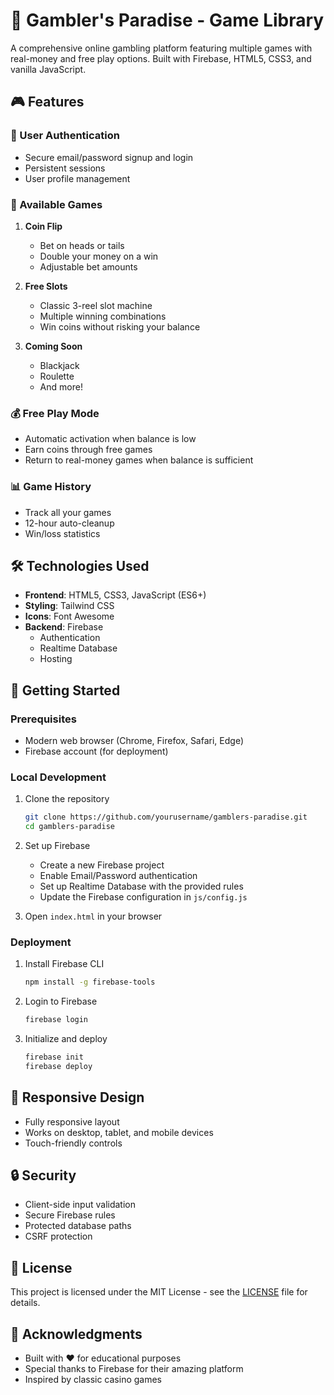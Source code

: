 # 🎰 Gambler's Paradise - Game Library

A comprehensive online gambling platform featuring multiple games with real-money and free play options. Built with Firebase, HTML5, CSS3, and vanilla JavaScript.

## 🎮 Features

### 🔐 User Authentication
- Secure email/password signup and login
- Persistent sessions
- User profile management

### 🎲 Available Games
1. **Coin Flip**
   - Bet on heads or tails
   - Double your money on a win
   - Adjustable bet amounts

2. **Free Slots**
   - Classic 3-reel slot machine
   - Multiple winning combinations
   - Win coins without risking your balance

3. **Coming Soon**
   - Blackjack
   - Roulette
   - And more!

### 💰 Free Play Mode
- Automatic activation when balance is low
- Earn coins through free games
- Return to real-money games when balance is sufficient

### 📊 Game History
- Track all your games
- 12-hour auto-cleanup
- Win/loss statistics

## 🛠️ Technologies Used

- **Frontend**: HTML5, CSS3, JavaScript (ES6+)
- **Styling**: Tailwind CSS
- **Icons**: Font Awesome
- **Backend**: Firebase
  - Authentication
  - Realtime Database
  - Hosting

## 🚀 Getting Started

### Prerequisites
- Modern web browser (Chrome, Firefox, Safari, Edge)
- Firebase account (for deployment)

### Local Development
1. Clone the repository
   ```bash
   git clone https://github.com/yourusername/gamblers-paradise.git
   cd gamblers-paradise
   ```

2. Set up Firebase
   - Create a new Firebase project
   - Enable Email/Password authentication
   - Set up Realtime Database with the provided rules
   - Update the Firebase configuration in `js/config.js`

3. Open `index.html` in your browser

### Deployment
1. Install Firebase CLI
   ```bash
   npm install -g firebase-tools
   ```

2. Login to Firebase
   ```bash
   firebase login
   ```

3. Initialize and deploy
   ```bash
   firebase init
   firebase deploy
   ```

## 📱 Responsive Design
- Fully responsive layout
- Works on desktop, tablet, and mobile devices
- Touch-friendly controls

## 🔒 Security
- Client-side input validation
- Secure Firebase rules
- Protected database paths
- CSRF protection

## 📝 License
This project is licensed under the MIT License - see the [LICENSE](LICENSE) file for details.

## 🙏 Acknowledgments
- Built with ❤️ for educational purposes
- Special thanks to Firebase for their amazing platform
- Inspired by classic casino games